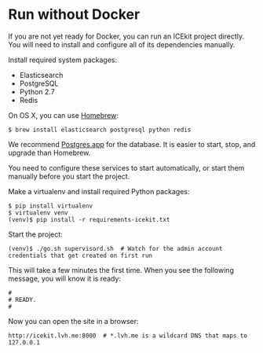 # Run without Docker

If you are not yet ready for Docker, you can run an ICEkit project directly.
You will need to install and configure all of its dependencies manually.

Install required system packages:

  * Elasticsearch
  * PostgreSQL
  * Python 2.7
  * Redis

On OS X, you can use [Homebrew](http://brew.sh/):

    $ brew install elasticsearch postgresql python redis

We recommend [Postgres.app](http://postgresapp.com/) for the database. It is
easier to start, stop, and upgrade than Homebrew.

You need to configure these services to start automatically, or start them
manually before you start the project.

Make a virtualenv and install required Python packages:

    $ pip install virtualenv
    $ virtualenv venv
    (venv)$ pip install -r requirements-icekit.txt

Start the project:

    (venv)$ ./go.sh supervisord.sh  # Watch for the admin account credentials that get created on first run

This will take a few minutes the first time. When you see the following
message, you will know it is ready:

    #
    # READY.
    #

Now you can open the site in a browser:

    http://icekit.lvh.me:8000  # *.lvh.me is a wildcard DNS that maps to 127.0.0.1
